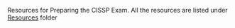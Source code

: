 Resources for Preparing the CISSP Exam. All the resources are listed under [Resources](/resources) folder
